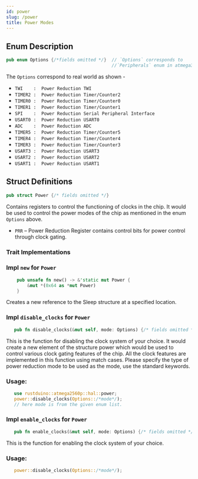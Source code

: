 ```yaml
---
id: power
slug: /power
title: Power Modes
---
```


## Enum Description

```rust
pub enum Options {/*fields omitted */}  // `Options` corresponds to 
                                        //`Peripherals` enum in atmega328p code
```
The `Options` correspond to real world as shown -
* `TWI    :  Power Reduction TWI`     
* `TIMER2 :  Power Reduction Timer/Counter2`
* `TIMER0 :  Power Reduction Timer/Counter0`
* `TIMER1 :  Power Reduction Timer/Counter1`
* `SPI    :  Power Reduction Serial Peripheral Interface`
* `USART0 :  Power Reduction USART0`
* `ADC    :  Power Reduction ADC`
* `TIMER5 :  Power Reduction Timer/Counter5`
* `TIMER4 :  Power Reduction Timer/Counter4`
* `TIMER3 :  Power Reduction Timer/Counter3`
* `USART3 :  Power Reduction USART3`
* `USART2 :  Power Reduction USART2`
* `USART1 :  Power Reduction USART1`

## Struct Definitions

```rust
pub struct Power {/* fields omitted */}
```
Contains registers to control the functioning of clocks in the chip.
It would be used to control the power modes of the chip as mentioned
in the enum `Options` above.

* `PRR` – Power Reduction Register contains control bits for power control through clock gating.

### Trait Implementations

### Impl `new` for `Power`

```rust
    pub unsafe fn new() -> &'static mut Power {
        &mut *(0x64 as *mut Power)
    }
```
 Creates a new reference to the Sleep structure at a specified location.

### Impl `disable_clocks` for `Power`

 ```rust
    pub fn disable_clocks(&mut self, mode: Options) {/* fields omitted */}

 ```

 This is the function for disabling the clock system of your choice.
 It would create a new element of the structure power
 which would be used to control various clock gating features of the chip.
 All the clock features are implemented in this function using match cases.
 Please specify the type of power reduction mode to be used as the mode,
 use the standard keywords.

 ### Usage:

 ```rust
    use rustduino::atmega2560p::hal::power;
    power::disable_clocks(Options::/*mode*/);
    // here mode is from the given enum list.
 ```
 
### Impl `enable_clocks` for `Power`

 ```rust
    pub fn enable_clocks(&mut self, mode: Options) {/* fields omitted */}
 
 ```

 This is the function for enabling the clock system of your choice.

 ### Usage:

 ```rust
    power::disable_clocks(Options::/*mode*/);

 ```
